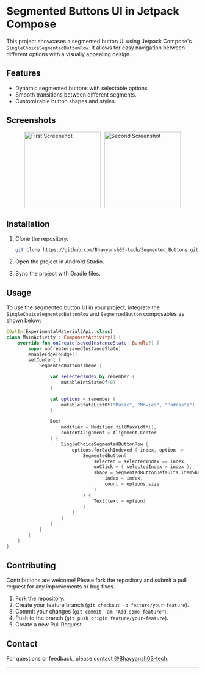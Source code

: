 # Segmented Buttons UI in Jetpack Compose

This project showcases a segmented button UI using Jetpack Compose's `SingleChoiceSegmentedButtonRow`. It allows for easy navigation between different options with a visually appealing design.

## Features

- Dynamic segmented buttons with selectable options.
- Smooth transitions between different segments.
- Customizable button shapes and styles.

## Screenshots
<div style="display: flex; justify-content: center; align-items: center;">
    <img src="https://github.com/user-attachments/assets/30380980-666a-4c54-90e6-9f609496ca4f" alt="First Screenshot" style="width: 200px; height: auto; margin-right: 10px;">
    <img src="https://github.com/user-attachments/assets/37d30c91-4459-4ea8-8265-2a1481d01e1c" alt="Second Screenshot" style="width: 200px; height: auto;">
</div>

## Installation

1. Clone the repository:
    ```sh
    git clone https://github.com/Bhavyansh03-tech/Segmented_Buttons.git
    ```

2. Open the project in Android Studio.

3. Sync the project with Gradle files.

## Usage

To use the segmented button UI in your project, integrate the `SingleChoiceSegmentedButtonRow` and `SegmentedButton` composables as shown below:

```kotlin
@OptIn(ExperimentalMaterial3Api::class)
class MainActivity : ComponentActivity() {
    override fun onCreate(savedInstanceState: Bundle?) {
        super.onCreate(savedInstanceState)
        enableEdgeToEdge()
        setContent {
            SegmentedButtonsTheme {

                var selectedIndex by remember {
                    mutableIntStateOf(0)
                }

                val options = remember {
                    mutableStateListOf("Music", "Movies", "Podcasts")
                }

                Box(
                    modifier = Modifier.fillMaxWidth(),
                    contentAlignment = Alignment.Center
                ) {
                    SingleChoiceSegmentedButtonRow {
                        options.forEachIndexed { index, option ->
                            SegmentedButton(
                                selected = selectedIndex == index,
                                onClick = { selectedIndex = index },
                                shape = SegmentedButtonDefaults.itemShape(
                                    index = index,
                                    count = options.size
                                )
                            ) {
                                Text(text = option)
                            }
                        }
                    }
                }
            }
        }
    }
}
```

## Contributing

Contributions are welcome! Please fork the repository and submit a pull request for any improvements or bug fixes.

1. Fork the repository.
2. Create your feature branch (`git checkout -b feature/your-feature`).
3. Commit your changes (`git commit -am 'Add some feature'`).
4. Push to the branch (`git push origin feature/your-feature`).
5. Create a new Pull Request.

## Contact

For questions or feedback, please contact [@Bhavyansh03-tech](https://github.com/Bhavyansh03-tech).

---
